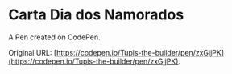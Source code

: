 # Carta Dia dos Namorados

A Pen created on CodePen.

Original URL: [https://codepen.io/Tupis-the-builder/pen/zxGjjPK](https://codepen.io/Tupis-the-builder/pen/zxGjjPK).

